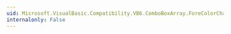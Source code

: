 ```yaml
---
uid: Microsoft.VisualBasic.Compatibility.VB6.ComboBoxArray.ForeColorChanged
internalonly: False
---
```

